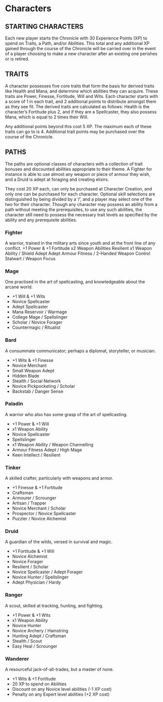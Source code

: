 # Characters

## STARTING CHARACTERS

Each new player starts the Chronicle with 30 Experience Points (XP) to spend on Traits, a Path, and/or Abilities. This total and any additional XP gained through the course of the Chronicle will be carried over in the event of a player choosing to make a new character after an existing one perishes or is retired.

## TRAITS

A character possesses five core traits that form the basis for derived traits like Health and Mana, and determine which abilities they can acquire. These traits are Power, Finesse, Fortitude, Will and Wits. Each character starts with a score of 1 in each trait, and 2 additional points to distribute amongst them as they see fit. The derived traits are calculated as follows:  Health is the character’s Fortitude plus 2, and if they are a Spellcaster, they also possess Mana, which is equal to 2 times their Will.

Any additional points beyond this cost 5 XP. The maximum each of these traits can go to is 4. Additional trait points may be purchased over the course of the Chronicle.

## PATHS

The paths are optional classes of characters with a collection of trait bonuses and discounted abilities appropriate to their theme. A Fighter for instance is able to use almost any weapon or piece of armour they wish, and a Druid is adept at foraging and creating elixirs.

They cost 20 XP each, can only be purchased at Character Creation, and only one can be purchased for each character. Optional skill selections are distinguished by being divided by a ‘/’, and a player may select one of the two for their character. Though any character may possess an ability from a path without meeting the prerequisites, to use any such abilities, the character still need to possess the necessary trait levels as specified by the ability and any prerequisite abilities.

### Fighter
A warrior, trained in the military arts since youth and
at the front line of any conflict.
+1 Power & +1 Fortitude
x2 Weapon Abilities
Resilient
x1 Weapon Ability / Shield Adept
Adept Armour Fitness / 2-Handed Weapon Control
Stalwart / Weapon Focus

### Mage

One practised in the art of spellcasting, and knowledgeable about the arcane world.

* +1 Will & +1 Wits
* Novice Spellcaster
* Adept Spellcaster
* Mana Reservoir / Warmage
* College Mage / Spellslinger
* Scholar / Novice Forager
* Countermagic / Ritualist

### Bard

A consummate communicator; perhaps a diplomat, storyteller, or musician.

* +1 Wits & +1 Finesse
* Novice Merchant
* Small Weapon Adept
* Hidden Blade
* Stealth / Social Network
* Novice Pickpocketing / Scholar
* Backstab / Danger Sense

### Paladin

A warrior who also has some grasp of the art of spellcasting.

* +1 Power & +1 Will
* x1 Weapon Ability
* Novice Spellcaster
* Spellslinger
* x1 Weapon Ability / Weapon Channelling
* Armour Fitness Adept / High Mage
* Keen Intellect / Resilient

### Tinker

A skilled crafter, particularly with weapons and armor.

* +1 Finesse & +1 Fortitude
* Craftsman
* Armourer / Scrounger
* Artisan / Trapper
* Novice Merchant / Scholar
* Prospector / Novice Spellcaster
* Puzzler / Novice Alchemist

### Druid

A guardian of the wilds, versed in survival and magic.

* +1 Fortitude & +1 Will
* Novice Alchemist
* Novice Forager
* Resilient / Scholar
* Novice Spellcaster / Adept Forager
* Novice Hunter / Spellslinger
* Adept Physician / Hardy

### Ranger

A scout, skilled at tracking, hunting, and fighting.

* +1 Power & +1 Wits
* x1 Weapon Ability
* Novice Hunter
* Novice Archery / Hamstring
* Hunting Adept / Craftsman
* Stealth / Scout
* Easy Heal / Scrounger

### Wanderer

A resourceful jack-of-all-trades, but a master of none.

* +1 Wits & +1 Fortitude
* 20 XP to spend on Abilities
* Discount on any Novice level abilities (-1 XP cost)
* Penalty on any Expert level abilities (+2 XP cost)
